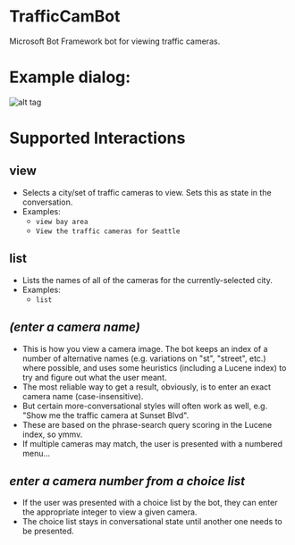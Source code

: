 # TrafficCamBot
Microsoft Bot Framework bot for viewing traffic cameras.

# Example dialog:
![alt tag](https://raw.githubusercontent.com/scottmcmaster/TrafficCamBot/master/ExampleDialog.PNG)

# Supported Interactions
## view
* Selects a city/set of traffic cameras to view. Sets this as state in the conversation.  
* Examples:
  * `view bay area`
  * `View the traffic cameras for Seattle`

## list
* Lists the names of all of the cameras for the currently-selected city.
* Examples:
  * `list`

## _(enter a camera name)_
* This is how you view a camera image. The bot keeps an index of a number of alternative names (e.g. variations on "st", "street", etc.) where possible, and uses some heuristics (including a Lucene index) to try and
figure out what the user meant.  
* The most reliable way to get a result, obviously, is to enter an exact camera name (case-insensitive).
* But certain more-conversational styles will often work as well, e.g. "Show me the traffic camera at Sunset Blvd".
* These are based on the phrase-search query scoring in the Lucene index, so ymmv.  
* If multiple cameras may match, the user is presented with a numbered menu...

## _enter a camera number from a choice list_
* If the user was presented with a choice list by the bot, they can enter the appropriate integer to view a given camera.  
* The choice list stays in conversational state until another one needs to be presented.
